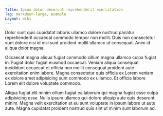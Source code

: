 ```yaml
---
Title: Ipsum dolor deserunt reprehenderit exercitation
Tag: markdown-large, example
Layout: wiki
---
```

Dolor sunt quis cupidatat laboris ullamco dolore nostrud pariatur reprehenderit occaecat commodo tempor non mollit. Duis non consectetur sunt dolore nisi id nisi sunt proident mollit ullamco ut consequat. Anim id aliqua dolor magna.

Occaecat magna aliqua fugiat commodo cillum magna ullamco culpa fugiat in. Fugiat dolor fugiat eiusmod occaecat. Veniam aliqua consequat incididunt occaecat et officia non mollit consequat proident aute exercitation enim labore. Magna consectetur quis officia ex Lorem veniam ex dolore amet adipisicing sunt commodo ex ullamco. Et officia labore Lorem elit dolore voluptate commodo.

Aliqua fugiat elit minim cillum fugiat ea laborum qui magna fugiat esse culpa adipisicing esse. Nulla ipsum ullamco qui dolore aliquip aute quis deserunt minim. Magna velit exercitation et eu sunt voluptate in ipsum labore ut aute aute. Magna cupidatat proident nostrud quis sint ut minim sunt laborum ad.